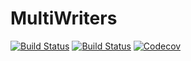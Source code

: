 # MultiWriters

[![Build Status](https://travis-ci.com/goropikari/MultiWriters.jl.svg?branch=master)](https://travis-ci.com/goropikari/MultiWriters.jl)
[![Build Status](https://ci.appveyor.com/api/projects/status/github/goropikari/MultiWriters.jl?svg=true)](https://ci.appveyor.com/project/goropikari/MultiWriters-jl)
[![Codecov](https://codecov.io/gh/goropikari/MultiWriters.jl/branch/master/graph/badge.svg)](https://codecov.io/gh/goropikari/MultiWriters.jl)
